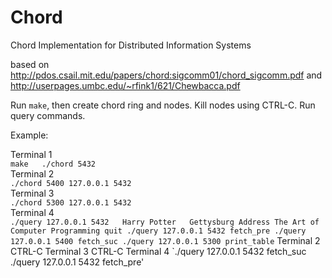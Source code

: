 # Chord
Chord Implementation for Distributed Information Systems

based on http://pdos.csail.mit.edu/papers/chord:sigcomm01/chord_sigcomm.pdf and http://userpages.umbc.edu/~rfink1/621/Chewbacca.pdf

Run `make`, then create chord ring and nodes. Kill nodes using CTRL-C. Run query commands.

Example:
  
Terminal 1  
`make  
./chord 5432`  
Terminal 2  
`./chord 5400 127.0.0.1 5432`  
Terminal 3  
`./chord 5300 127.0.0.1 5432`  
Terminal 4  
`./query 127.0.0.1 5432  
Harry Potter  
Gettysburg Address
The Art of Computer Programming
quit
./query 127.0.0.1 5432 fetch_pre
./query 127.0.0.1 5400 fetch_suc
./query 127.0.0.1 5300 print_table`
Terminal 2
CTRL-C
Terminal 3
CTRL-C
Terminal 4
`./query 127.0.0.1 5432 fetch_suc
./query 127.0.0.1 5432 fetch_pre'